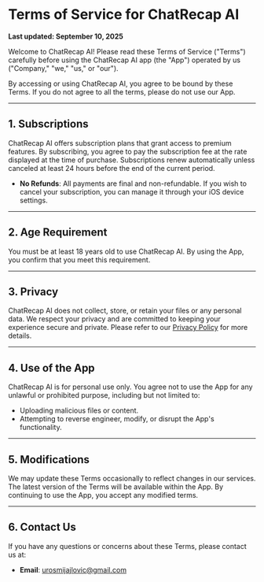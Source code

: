 # Terms of Service for ChatRecap AI

**Last updated: September 10, 2025**

Welcome to ChatRecap AI! Please read these Terms of Service ("Terms") carefully before using the ChatRecap AI app (the "App") operated by us ("Company," "we," "us," or "our"). 

By accessing or using ChatRecap AI, you agree to be bound by these Terms. If you do not agree to all the terms, please do not use our App.

---

## 1. Subscriptions
ChatRecap AI offers subscription plans that grant access to premium features. By subscribing, you agree to pay the subscription fee at the rate displayed at the time of purchase. Subscriptions renew automatically unless canceled at least 24 hours before the end of the current period.

- **No Refunds**: All payments are final and non-refundable. If you wish to cancel your subscription, you can manage it through your iOS device settings.

---

## 2. Age Requirement
You must be at least 18 years old to use ChatRecap AI. By using the App, you confirm that you meet this requirement.

---

## 3. Privacy
ChatRecap AI does not collect, store, or retain your files or any personal data. We respect your privacy and are committed to keeping your experience secure and private. Please refer to our [Privacy Policy](#) for more details.

---

## 4. Use of the App
ChatRecap AI is for personal use only. You agree not to use the App for any unlawful or prohibited purpose, including but not limited to:
- Uploading malicious files or content.
- Attempting to reverse engineer, modify, or disrupt the App's functionality.

---

## 5. Modifications
We may update these Terms occasionally to reflect changes in our services. The latest version of the Terms will be available within the App. By continuing to use the App, you accept any modified terms.

---

## 6. Contact Us
If you have any questions or concerns about these Terms, please contact us at:

- **Email**: urosmijajlovic@gmail.com
